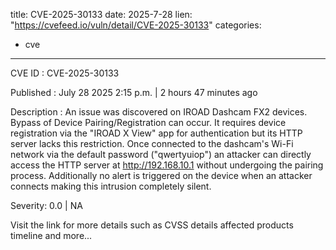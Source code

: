  
title: CVE-2025-30133
date: 2025-7-28
lien: "https://cvefeed.io/vuln/detail/CVE-2025-30133"
categories:
  - cve
---

CVE ID : CVE-2025-30133

Published :  July 28
2025
2:15 p.m. | 2 hours
47 minutes ago

Description : An issue was discovered on IROAD Dashcam FX2 devices. Bypass of Device Pairing/Registration can occur. It requires device registration via the "IROAD X View" app for authentication
but its HTTP server lacks this restriction. Once connected to the dashcam's Wi-Fi network via the default password ("qwertyuiop")
an attacker can directly access the HTTP server at http://192.168.10.1 without undergoing the pairing process. Additionally
no alert is triggered on the device when an attacker connects
making this intrusion completely silent.

Severity: 0.0 | NA

Visit the link for more details
such as CVSS details
affected products
timeline
and more...
